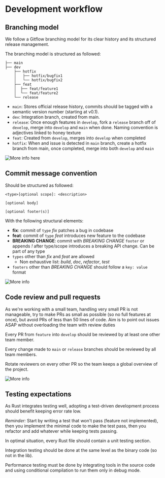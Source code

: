 # Development workflow

## Branching model

We follow a Gitflow branching model for its clear history and its structured
release management.

The branching model is structured as followed:

```
├── main
├── dev
    ├── hotfix
    │   ├── hotfix/bugfix1
    │   └── hotfix/bugfix2
    ├── feat
    │  ├── feat/feature1
    │  └── feat/feature2
    └── release
```

- `main`: Stores official release history, commits should be tagged with a
  semantic version number (starting at v0.1).
- `dev`: Integration branch, created from main.
- `release`: Once enough features in `develop`, fork a `release` branch off of
  `develop`, merge into `develop` and `main` when done. Naming convention is
  adjectives linked to honey texture
- `feat`: Created from `develop`, merges into `develop` when completed
- `hotfix`: When and issue is detected in `main` branch, create a hotfix branch
  from main, once completed, merge into both `develop` and `main`

![More info here](https://www.atlassian.com/git/tutorials/comparing-workflows/gitflow-workflow)

## Commit message convention

Should be structured as followed:

```
<type>[optional scope]: <description>

[optional body]

[optional footer(s)]
```

With the following structural elements:

- **fix**: commit of `type` _fix_ patches a bug in codebase
- **feat**: commit of `type` _feat_ introduces new feature to the codebase
- **BREAKING CHANGE**: commit with _BREAKING CHANGE_ `footer` or appends _!_
  after type/scope introduces a breaking API change. Can be part of any type
- `types` other than _fix_ and _feat_ are allowed
  - Non exhaustive list: _build_, _doc_, _refactor_, _test_
- `footers` other than _BREAKING CHANGE_ should follow a `key: value` format

![More info](https://www.conventionalcommits.org/en/v1.0.0/#summary)

## Code review and pull requests

As we're working with a small team, handling very small PR is not manageable,
try to make PRs as small as possible (so no full features at once), but avoid
PRs of less than 50 lines of code. Aim is to point out issues ASAP without
overloading the team with review duties

Every PR from `feature` into `develop` should be reviewed by at least one other
team member.

Every change made to `main` or `release` branches should be reviewed by all team
members.

Rotate reviewers on every other PR so the team keeps a global overview of the
project.

![More info](https://blog.mergify.com/pull-request-review-best-practices-code-excellence/)

## Testing expectations

As Rust integrates testing well, adopting a test-driven development process
should benefit keeping error rate low.

_Reminder:_ Start by writing a test that won't pass (feature not implemented),
then you implement the minimal code to make the test pass, then you refactor and
add whatever while keeping tests passing.

In optimal situation, every Rust file should contain a unit testing section.

Integration testing should be done at the same level as the binary code (so not
in the lib).

Performance testing must be done by integrating tools in the source code and
using conditional compilation to run them only in debug mode.
